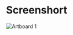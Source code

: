 # Screenshort
![Artboard 1](https://github.com/PisethPT/Unity-2D-Tai-Xiu-Game/assets/141244421/8e9c900b-ce50-452f-9921-2b0e184e5b2e)
